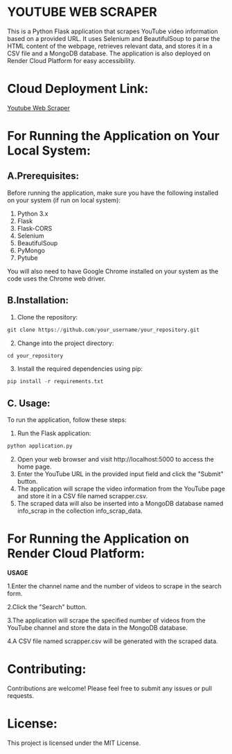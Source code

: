 # YOUTUBE WEB SCRAPER

This is a Python Flask application that scrapes YouTube video information based on a provided URL. It uses Selenium and BeautifulSoup to parse the HTML content of the webpage, retrieves relevant data, and stores it in a CSV file and a MongoDB database. The application is also deployed on Render Cloud Platform for easy accessibility.

# Cloud Deployment Link:

[Youtube Web Scraper](https://youtube-web-scraper.onrender.com)

# For Running the Application on Your Local System:

## A.Prerequisites:

Before running the application, make sure you have the following installed on your system (if run on local system):

1. Python 3.x
2. Flask
3. Flask-CORS
4. Selenium
5. BeautifulSoup
6. PyMongo
7. Pytube

You will also need to have Google Chrome installed on your system as the code uses the Chrome web driver.

## B.Installation:

1. Clone the repository:

```python
git clone https://github.com/your_username/your_repository.git
```

2. Change into the project directory:

```python
cd your_repository
```

3. Install the required dependencies using pip:

```python
pip install -r requirements.txt
```

## C. Usage:

To run the application, follow these steps:

1. Run the Flask application:

```python
python application.py
```

2. Open your web browser and visit http://localhost:5000 to access the home page.
3. Enter the YouTube URL in the provided input field and click the "Submit" button.
4. The application will scrape the video information from the YouTube page and store it in a CSV file named scrapper.csv.
5. The scraped data will also be inserted into a MongoDB database named info_scrap in the collection info_scrap_data.

# For Running the Application on Render Cloud Platform:

**USAGE**

1.Enter the channel name and the number of videos to scrape in the search form.

2.Click the "Search" button.

3.The application will scrape the specified number of videos from the YouTube channel and store the data in the MongoDB database.

4.A CSV file named scrapper.csv will be generated with the scraped data.

# Contributing:

Contributions are welcome! Please feel free to submit any issues or pull requests.

# License:

This project is licensed under the MIT License.